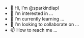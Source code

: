 - 👋 Hi, I’m @sparkindiapl
- 👀 I’m interested in ...
- 🌱 I’m currently learning ...
- 💞️ I’m looking to collaborate on ...
- 📫 How to reach me ...

<!---
sparkindiapl/sparkindiapl is a ✨ special ✨ repository because its `README.md` (this file) appears on your GitHub profile.
You can click the Preview link to take a look at your changes.
--->

